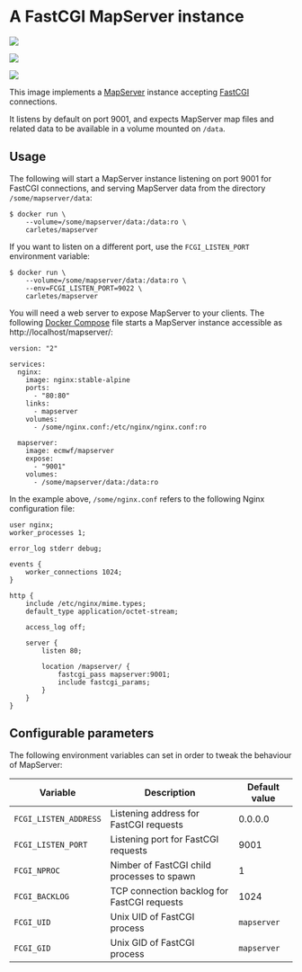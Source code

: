 # A FastCGI MapServer instance

[![](https://images.microbadger.com/badges/version/carletes/mapserver.svg)](https://microbadger.com/images/carletes/mapserver "Get your own image badge on microbadger.com")

[![](https://images.microbadger.com/badges/image/carletes/mapserver.svg)](https://microbadger.com/images/carletes/mapserver "Get your own image badge on microbadger.com")

[![](https://images.microbadger.com/badges/commit/carletes/mapserver.svg)](https://microbadger.com/images/carletes/mapserver "Get your own commit badge on microbadger.com")

This image implements a [MapServer](http://mapserver.org/) instance accepting [FastCGI](https://en.wikipedia.org/wiki/FastCGI) connections.

It listens by default on port 9001, and expects MapServer map files and related data to be available in a volume mounted on `/data`.


## Usage

The following will start a MapServer instance listening on port 9001 for FastCGI connections, and serving MapServer data from the directory `/some/mapserver/data`:

    $ docker run \
	    --volume=/some/mapserver/data:/data:ro \
		carletes/mapserver

If you want to listen on a different port, use the `FCGI_LISTEN_PORT` environment variable:

    $ docker run \
	    --volume=/some/mapserver/data:/data:ro \
		--env=FCGI_LISTEN_PORT=9022 \
		carletes/mapserver

You will need a web server to expose MapServer to your clients. The following [Docker Compose](https://docs.docker.com/compose/) file starts a MapServer instance accessible as http://localhost/mapserver/:

    version: "2"

    services:
      nginx:
        image: nginx:stable-alpine
        ports:
          - "80:80"
        links:
          - mapserver
        volumes:
          - /some/nginx.conf:/etc/nginx/nginx.conf:ro

      mapserver:
        image: ecmwf/mapserver
        expose:
          - "9001"
        volumes:
          - /some/mapserver/data:/data:ro

In the example above, `/some/nginx.conf` refers to the following Nginx configuration file:

    user nginx;
    worker_processes 1;

    error_log stderr debug;

    events {
        worker_connections 1024;
    }

    http {
        include /etc/nginx/mime.types;
        default_type application/octet-stream;

        access_log off;

        server {
            listen 80;

            location /mapserver/ {
                fastcgi_pass mapserver:9001;
                include fastcgi_params;
            }
        }
    }


## Configurable parameters

The following environment variables can set in order to tweak the behaviour of MapServer:

| Variable              | Description                                 | Default value |
|-----------------------|---------------------------------------------|---------------|
| `FCGI_LISTEN_ADDRESS` | Listening address for FastCGI requests      | 0.0.0.0       |
| `FCGI_LISTEN_PORT`    | Listening port for FastCGI requests         | 9001          |
| `FCGI_NPROC`          | Nimber of FastCGI child processes to spawn  | 1             |
| `FCGI_BACKLOG`        | TCP connection backlog for FastCGI requests | 1024          |
| `FCGI_UID`            | Unix UID of FastCGI process                 | `mapserver`   |
| `FCGI_GID`            | Unix GID of FastCGI process                 | `mapserver`   |
